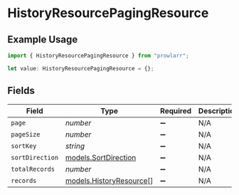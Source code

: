 # HistoryResourcePagingResource

## Example Usage

```typescript
import { HistoryResourcePagingResource } from "prowlarr";

let value: HistoryResourcePagingResource = {};
```

## Fields

| Field                                                    | Type                                                     | Required                                                 | Description                                              |
| -------------------------------------------------------- | -------------------------------------------------------- | -------------------------------------------------------- | -------------------------------------------------------- |
| `page`                                                   | *number*                                                 | :heavy_minus_sign:                                       | N/A                                                      |
| `pageSize`                                               | *number*                                                 | :heavy_minus_sign:                                       | N/A                                                      |
| `sortKey`                                                | *string*                                                 | :heavy_minus_sign:                                       | N/A                                                      |
| `sortDirection`                                          | [models.SortDirection](../models/sortdirection.md)       | :heavy_minus_sign:                                       | N/A                                                      |
| `totalRecords`                                           | *number*                                                 | :heavy_minus_sign:                                       | N/A                                                      |
| `records`                                                | [models.HistoryResource](../models/historyresource.md)[] | :heavy_minus_sign:                                       | N/A                                                      |